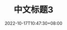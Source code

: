---
title: "中文标题3"
slug: "Article-Title3"
description: "---"
tags: ["中文标签"]
series: ["Series Guide"]
date: 2022-10-17T10:47:30+08:00
draft: true
---